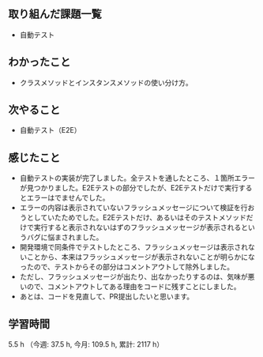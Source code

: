 ## 取り組んだ課題一覧
- 自動テスト

## わかったこと
- クラスメソッドとインスタンスメソッドの使い分け方。

## 次やること
- 自動テスト（E2E）

    
## 感じたこと
- 自動テストの実装が完了しました。全テストを通したところ、１箇所エラーが見つかりました。E2Eテストの部分でしたが、E2Eテストだけで実行するとエラーはでませんでした。
- エラーの内容は表示されていないフラッシュメッセージについて検証を行おうとしていたためでした。E2Eテストだけ、あるいはそのテストメソッドだけで実行すると表示されないはずのフラッシュメッセージが表示されるというバグに悩まされました。
- 開発環境で同条件でテストしたところ、フラッシュメッセージは表示されないことから、本来はフラッシュメッセージが表示されないことが明らかになったので、テストからその部分はコメントアウトして除外しました。
- ただし、フラッシュメッセージが出たり、出なかったりするのは、気味が悪いので、コメントアウトしてある理由をコードに残すことにしました。
- あとは、コードを見直して、PR提出したいと思います。    
    
## 学習時間
5.5 h （今週: 37.5 h, 今月: 109.5 h, 累計: 2117 h）